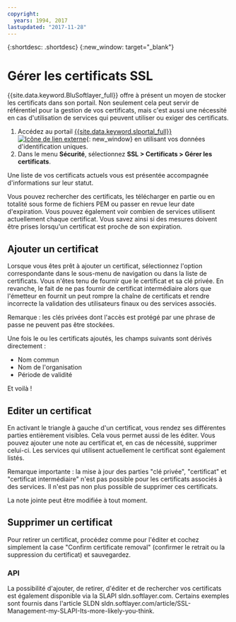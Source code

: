 ```yaml
---
copyright:
  years: 1994, 2017
lastupdated: "2017-11-28"
---
```


{:shortdesc: .shortdesc}
{:new_window: target="_blank"}

# Gérer les certificats SSL

{{site.data.keyword.BluSoftlayer_full}} offre à présent un moyen de stocker
les certificats dans son portail.
Non seulement cela peut servir de référentiel pour la gestion de vos certificats, mais c'est aussi une nécessité en cas
d'utilisation de services qui peuvent utiliser ou exiger des certificats.


1. Accédez au portail [{{site.data.keyword.slportal_full}} ![Icône de lien externe](../../icons/launch-glyph.svg "Icône de lien externe")](https://control.softlayer.com/){: new_window} en utilisant vos données d'identification uniques.
2. Dans le menu **Sécurité**, sélectionnez **SSL > Certificats > Gérer les certificats**.

Une liste de vos certificats actuels vous est présentée accompagnée d'informations sur leur statut.


Vous pouvez rechercher des certificats, les télécharger en partie ou en totalité sous forme de fichiers PEM ou passer en revue leur date d'expiration.
Vous pouvez également voir combien de services utilisent actuellement chaque certificat.
Vous savez ainsi si des mesures doivent être prises lorsqu'un certificat est proche de son expiration.


## Ajouter un certificat

Lorsque vous êtes prêt à ajouter un certificat, sélectionnez l'option correspondante dans le sous-menu de navigation ou dans la
liste de certificats.
Vous n'êtes tenu de fournir que le certificat et sa clé privée.
En revanche, le fait de ne pas fournir de certificat intermédiaire alors que l'émetteur en fournit un peut rompre la chaîne de certificats et rendre incorrecte
la validation des utilisateurs finaux ou des services associés.


Remarque : les clés privées dont l'accès est protégé par une phrase de passe ne peuvent pas être stockées.

Une fois le ou les certificats ajoutés, les champs suivants sont dérivés directement :


* Nom commun
* Nom de l'organisation
* Période de validité


Et voilà ! 

## Editer un certificat

En activant le triangle à gauche d'un certificat, vous rendez ses différentes parties entièrement visibles.
Cela vous permet aussi de les éditer.
Vous pouvez ajouter une note au certificat et, en cas de nécessité, supprimer celui-ci.
Les services qui utilisent actuellement le certificat sont également listés.




Remarque importante : la mise à jour des parties "clé privée", "certificat" et "certificat intermédiaire" n'est pas possible pour les certificats associés à
des services.
Il n'est pas non plus possible de supprimer ces certificats.

La note jointe peut être modifiée à tout moment.


## Supprimer un certificat

Pour retirer un certificat, procédez comme pour l'éditer et cochez simplement la case "Confirm certificate removal" (confirmer le retrait ou la suppression du certificat) et sauvegardez.

### API

La possibilité d'ajouter, de retirer, d'éditer et de rechercher vos certificats est également disponible via la
SLAPI sldn.softlayer.com.
Certains exemples sont fournis dans l'article SLDN sldn.softlayer.com/article/SSL-Management-my-SLAPI-Its-more-likely-you-think.

